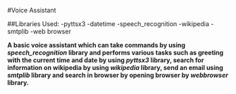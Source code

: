 #Voice Assistant

##Libraries Used:
-pyttsx3
-datetime
-speech_recognition
-wikipedia
-smtplib
-web browser

**A basic voice assistant which can take commands by using _speech_recognition_ library and performs various tasks such as greeting with the current time and date by using _pyttsx3_ library, search for information on wikipedia by using _wikipedia_ library, send an email using _smtplib_ library and search in browser by opening browser by _webbrowser_ library.**
